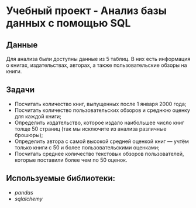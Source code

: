 # Учебный проект - Анализ базы данных с помощью SQL


## Данные

Для анализа были доступны данные из 5 таблиц.
В них есть информация о книгах, издательствах, авторах, а также пользовательские обзоры на книги.
  
## Задачи

- Посчитать количество книг, выпущенных после 1 января 2000 года;
- Посчитать количество пользовательских обзоров и среднюю оценку для каждой книги;
- Определить издательство, которое издало наибольшее число книг толще 50 страниц (так мы исключите из анализа различные брошюры);
- Определить автора с самой высокой средней оценкой книг — учтём только книги с 50 и более пользовательскими оценками;
- Посчитать среднее количество текстовых обзоров пользователей, которые поставили более чем по 50 оценок.


## Используемые библиотеки:
- *pandas*
- *sqlalchemy*
